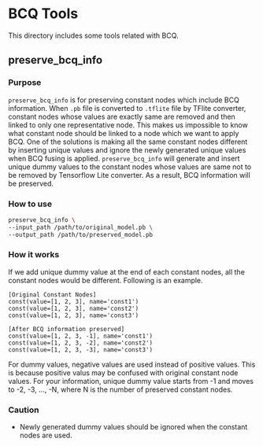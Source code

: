 # BCQ Tools

This directory includes some tools related with BCQ.

## preserve_bcq_info

### Purpose

`preserve_bcq_info` is for preserving constant nodes which include BCQ information.
When `.pb` file is converted to `.tflite` file by TFlite converter, constant nodes whose values are exactly same are removed and then linked to only one representative node.
This makes us impossible to know what constant node should be linked to a node which we want to apply BCQ.
One of the solutions is making all the same constant nodes different by inserting unique values and ignore the newly generated unique values when BCQ fusing is applied.
`preserve_bcq_info` will generate and insert unique dummy values to the constant nodes whose values are same not to be removed by Tensorflow Lite converter.
As a result, BCQ information will be preserved.

### How to use

```bash
preserve_bcq_info \
--input_path /path/to/original_model.pb \
--output_path /path/to/preserved_model.pb
```

### How it works

If we add unique dummy value at the end of each constant nodes, all the constant nodes would be different. Following is an example.

```
[Original Constant Nodes]
const(value=[1, 2, 3], name='const1')
const(value=[1, 2, 3], name='const2')
const(value=[1, 2, 3], name='const3')

[After BCQ information preserved]
const(value=[1, 2, 3, -1], name='const1')
const(value=[1, 2, 3, -2], name='const2')
const(value=[1, 2, 3, -3], name='const3')
```

For dummy values, negative values are used instead of positive values.
This is because positive valus may be confused with original constant node values.
For your information, unique dummy value starts from -1 and moves to -2, -3, ..., -N, where N is the number of preserved constant nodes.

### Caution

- Newly generated dummy values should be ignored when the constant nodes are used.
